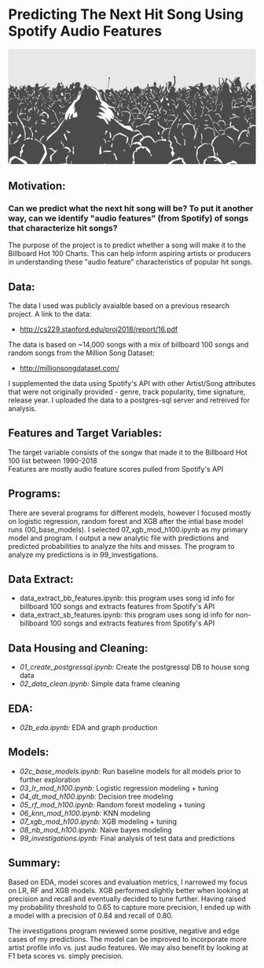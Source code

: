 # Predicting The Next Hit Song Using Spotify Audio Features
![ImageCvr](img/coverart.png)

## Motivation:<br>
### Can we predict what the next hit song will be? To put it another way, can we identify "audio features" (from Spotify) of songs that characterize hit songs? <br>

The purpose of the project is to predict whether a song will make it to the Billboard Hot 100 Charts. This can help inform aspiring artists or producers in understanding these "audio feature" characteristics of popular hit songs. 

## Data:<br>
The data I used was publicly avaialble based on a previous research project. A link to the data:
* http://cs229.stanford.edu/proj2018/report/16.pdf<br>

The data is based on ~14,000 songs with a mix of billboard 100 songs and random songs from the Million Song Dataset:
* http://millionsongdataset.com/

I supplemented the data using Spotify's API with other Artist/Song attributes that were not originally provided - genre, track popularity, time signature, release year. I uploaded the data to a postgres-sql server and retreived for analysis.

## Features and Target Variables:<br>
The target variable consists of the songw that made it to the Billboard Hot 100 list between 1990-2018<br>
Features are mostly audio feature scores pulled from Spotify's API

## Programs:<br>
There are several programs for different models, however I focused mostly on logistic regression, random forest and XGB after the intial 
base model runs (00_base_models). I selected 07_xgb_mod_h100.ipynb as my primary model and program. I output a new analytic file with predictions and predicted probabilities to analyze the hits and misses. The program to analyze my predictions is in 99_investigations.

## Data Extract:<br>
* data_extract_bb_features.ipynb: this program uses song id info for billboard 100 songs and extracts features from Spotify's API<br>
* data_extract_sb_features.ipynb:  this program uses song id info for non-billboard 100 songs and extracts features from Spotify's API

## Data Housing and Cleaning:<br>
* *01_create_postgressql.ipynb:* Create the postgressql DB to house song data<br>
* *02_data_clean.ipynb:* Simple data frame cleaning

## EDA:<br>
* *02b_eda.ipynb:* EDA and graph production

## Models:<br>
* *02c_base_models.ipynb:* Run baseline models for all models prior to further exploration<br>
* *03_lr_mod_h100.ipynb:* Logistic regression modeling + tuning<br>
* *04_dt_mod_h100.ipynb:* Decision tree modeling<br>
* *05_rf_mod_h100.ipynb:* Random forest modeling + tuning<br>
* *06_knn_mod_h100.ipynb:* KNN modeling<br>
* *07_xgb_mod_h100.ipynb:* XGB modeling + tuning<br>
* *08_nb_mod_h100.ipynb:* Naive bayes modeling<br>
* *99_investigations.ipynb:* Final analysis of test data and predictions

## Summary:<br>
Based on EDA, model scores and evaluation metrics, I narrowed my focus on LR, RF and XGB models. 
XGB performed slightly better when looking at precision and recall and eventually decided to tune further.
Having raised my probability threshold to 0.65 to capture more precision, I ended up with a model with a precision of 0.84 and recall of 0.80.

The investigations program reviewed some positive, negative and edge cases of my predictions.
The model can be improved to incorporate more artist profile info vs. just audio features.
We may also benefit by looking at F1 beta scores vs. simply precision.
